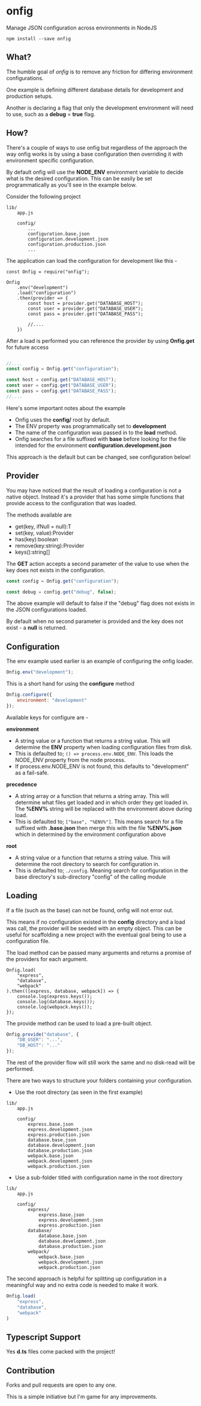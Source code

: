 # onfig
Manage JSON configuration across environments in NodeJS

```
npm install --save onfig
```

## What?
The humble goal of *onfig* is to remove any friction for differing
environment configurations.

One example is defining different
database details for development and production setups.

Another is declaring a flag
that only the development environment will need to use, such as a
**debug** = **true** flag.

## How?
There's a couple of ways to use onfig but regardless of the approach the
way onfig works is by using a base configuration then overriding it
with environment specific configuration.

By default onfig will use the **NODE_ENV** environment variable to decide
what is the desired configuration. This can be easily be set programmatically
as you'll see in the example below.

Consider the following project
```
lib/
    app.js

    config/
        ...
        configuration.base.json
        configuration.development.json
        configuration.production.json
        ...

```


The application can load the configuration for development like this -
```javaascript
const Onfig = require("onfig");

Onfig
    .env("development")
    .load("configuration")
    .then(provider => {
        const host = provider.get("DATABASE_HOST");
        const user = provider.get("DATABASE_USER");
        const pass = provider.get("DATABASE_PASS");

        //....
    })

```

After a load is performed you can reference the provider by
using **Onfig.get** for future access
```javascript

//....
const config = Onfig.get("configuration");

const host = config.get("DATABASE_HOST");
const user = config.get("DATABASE_USER");
const pass = config.get("DATABASE_PASS");
//....
```

Here's some important notes about the example
- Onfig uses the **config/** root by default.
- The ENV property was programmatically set to **development**
- The name of the configuration was passed in to the **load** method.
- Onfig searches for a file suffixed with **base** before looking for the
file intended for the environment **configuration.development.json**

This approach is the default but can be changed, see configuration below!

## Provider

You may have noticed that the result of loading a configuration is not a
native object. Instead it's a provider that has some simple functions that
provide access to the configuration that was loaded.

The methods available are
- get<T>(key, ifNull = null):T
- set(key, value):Provider
- has(key):boolean
- remove(key:string):Provider
- keys():string[]

The **GET** action accepts a second parameter of the value to use when the
key does not exists in the configuration.
```javascript
const config = Onfig.get("configuration");

const debug = config.get("debug", false);
```

The above example will default to false if the "debug" flag does not
exists in the JSON configurations loaded.

By default when no second parameter is provided and the key does not
exist - a **null** is returned.

## Configuration
The env example used earlier is an example of configuring the onfig
loader.

```javascript
Onfig.env("development");
```

This is a short hand for using the **configure** method
```javascript
Onfig.configure({
    environment: "development"
});
```

Available keys for configure are -

**environment**
 - A string value or a function that returns a string value. This will determine
 the **ENV** property when loading configuration files from disk.
  - This is defaulted to; ```() => process.env.NODE_ENV```. This loads the NODE_ENV
  property from the node process.
  - If process.env.NODE_ENV is not found, this defaults to "development" as a fail-safe.

**precedence**
 - A string array or a function that returns a string array. This will determine
 what files get loaded and in which order they get loaded in. The **%ENV%**
 string will be replaced with the environment above during load.
 - This is defaulted to; ```["base", "%ENV%"]```. This means search for a
 file suffixed with **.base.json** then merge this with the file **%ENV%.json**
 which in determined by the environment configuration above

**root**
 - A string value or a function that returns a string value. This will determine
 the root directory to search for configuration in.
 - This is defaulted to; ```./config```. Meaning search for configuration in
 the base directory's sub-directory "config" of the calling module

## Loading
If a file (such as the base) can not be found, onfig will not error out.

This means if no configuration existed in the **config** directory and a load
was call, the provider will be seeded with an empty object. This can be
useful for scaffolding a new project with the eventual goal being to use a
configuration file.

The load method can be passed many arguments and returns a promise of the
providers for each argument.
```javscript
Onfig.load(
    "express",
    "database",
    "webpack"
).then(([express, database, webpack]) => {
    console.log(express.keys());
    console.log(database.keys());
    console.log(webpack.keys());
});
```

The provide method can be used to load a pre-built object.
```javascript
Onfig.provide("database", {
    "DB_USER": "...",
    "DB_HOST": "..."
});
```
The rest of the provider flow will still work the same and no disk-read
will be performed.

There are two ways to structure your folders containing your configuration.
- Use the root directory (as seen in the first example)
```
lib/
    app.js

    config/
        express.base.json
        express.development.json
        express.production.json
        database.base.json
        database.development.json
        database.production.json
        webpack.base.json
        webpack.development.json
        webpack.production.json

```

- Use a sub-folder titled with configuration name in the root directory
```
lib/
    app.js

    config/
        express/
            express.base.json
            express.development.json
            express.production.json
        database/
            database.base.json
            database.development.json
            database.production.json
        webpack/
            webpack.base.json
            webpack.development.json
            webpack.production.json

```

The second approach is helpful for splitting up configuration in a
meaningful way and no extra code is needed to make it work.

```javascript
Onfig.load(
    "express",
    "database",
    "webpack"
)
```

## Typescript Support

Yes **d.ts** files come packed with the project!

## Contribution
Forks and pull requests are open to any one.

This is a simple initiative but I'm game for any improvements.